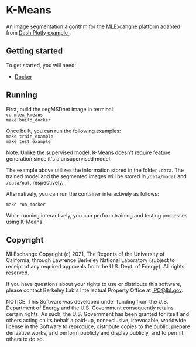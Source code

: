 # K-Means

An image segmentation algorithm for the MLExcahgne platform adapted from [Dash Plotly example ](https://github.com/plotly/dash-sample-apps/blob/d96997bd269deb4ff98b810d32694cc48a9cb93e/apps/dash-image-segmentation/trainable_segmentation.py#L130).

## Getting started
To get started, you will need:
  - [Docker](https://docs.docker.com/get-docker/)

## Running
First, build the segMSDnet image in terminal:   
`cd mlex_kmeans`    
`make build_docker`

Once built, you can run the following examples:     
`make train_example`    
`make test_example`

Note: Unlike the supervised model, K-Means doesn't require feature generation since it's a unsupervised model.

The example above utilizes the information stored in the folder `/data`. The trained model and the segmented images will be stored in `/data/model` and `/data/out`, respectively.

Alternatively, you can run the container interactively as follows:
```
make run_docker
```

While running interactively, you can perform training and testing processes using K-Means.

## Copyright
MLExchange Copyright (c) 2021, The Regents of the University of California, through Lawrence Berkeley National Laboratory (subject to receipt of any required approvals from the U.S. Dept. of Energy). All rights reserved.

If you have questions about your rights to use or distribute this software, please contact Berkeley Lab's Intellectual Property Office at IPO@lbl.gov.

NOTICE.  This Software was developed under funding from the U.S. Department of Energy and the U.S. Government consequently retains certain rights.  As such, the U.S. Government has been granted for itself and others acting on its behalf a paid-up, nonexclusive, irrevocable, worldwide license in the Software to reproduce, distribute copies to the public, prepare derivative works, and perform publicly and display publicly, and to permit others to do so.
